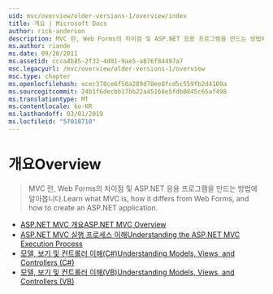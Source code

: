 ```yaml
---
uid: mvc/overview/older-versions-1/overview/index
title: 개요 | Microsoft Docs
author: rick-anderson
description: MVC 란, Web Forms의 차이점 및 ASP.NET 응용 프로그램을 만드는 방법에 알아봅니다.
ms.author: riande
ms.date: 09/28/2011
ms.assetid: ccca4b85-2f32-4d81-9ae5-a876f84497a7
msc.legacyurl: /mvc/overview/older-versions-1/overview
msc.type: chapter
ms.openlocfilehash: ecec378ce6f50a289d78ee8fcd5c559fb2d4109a
ms.sourcegitcommit: 24b1f6decbb17bb22a45166e5fdb0845c65af498
ms.translationtype: MT
ms.contentlocale: ko-KR
ms.lasthandoff: 03/01/2019
ms.locfileid: "57018710"
---
```

<a name="overview"></a><span data-ttu-id="6ee98-103">개요</span><span class="sxs-lookup"><span data-stu-id="6ee98-103">Overview</span></span>
====================
> <span data-ttu-id="6ee98-104">MVC 란, Web Forms의 차이점 및 ASP.NET 응용 프로그램을 만드는 방법에 알아봅니다.</span><span class="sxs-lookup"><span data-stu-id="6ee98-104">Learn what MVC is, how it differs from Web Forms, and how to create an ASP.NET application.</span></span>


- [<span data-ttu-id="6ee98-105">ASP.NET MVC 개요</span><span class="sxs-lookup"><span data-stu-id="6ee98-105">ASP.NET MVC Overview</span></span>](asp-net-mvc-overview.md)
- [<span data-ttu-id="6ee98-106">ASP.NET MVC 실행 프로세스 이해</span><span class="sxs-lookup"><span data-stu-id="6ee98-106">Understanding the ASP.NET MVC Execution Process</span></span>](understanding-the-asp-net-mvc-execution-process.md)
- [<span data-ttu-id="6ee98-107">모델, 보기 및 컨트롤러 이해(C#)</span><span class="sxs-lookup"><span data-stu-id="6ee98-107">Understanding Models, Views, and Controllers (C#)</span></span>](understanding-models-views-and-controllers-cs.md)
- [<span data-ttu-id="6ee98-108">모델, 보기 및 컨트롤러 이해(VB)</span><span class="sxs-lookup"><span data-stu-id="6ee98-108">Understanding Models, Views, and Controllers (VB)</span></span>](understanding-models-views-and-controllers-vb.md)
